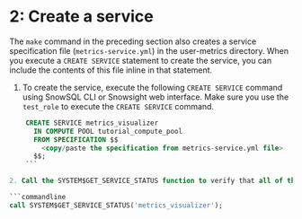 # 2: Create a service

The `make` command in the preceding section also creates a service specification file (`metrics-service.yml`) in the user-metrics directory. When you execute a `CREATE SERVICE` statement to create the service, you can include the contents of this file inline in that statement.

1. To create the service, execute the following `CREATE SERVICE` command using SnowSQL CLI or Snowsight web interface. Make sure you use the `test_role` to execute the `CREATE SERVICE` command.

```sql
    CREATE SERVICE metrics_visualizer
      IN COMPUTE POOL tutorial_compute_pool
      FROM SPECIFICATION $$
        <copy/paste the specification from metrics-service.yml file>
      $$;
    ```

2. Call the SYSTEM$GET_SERVICE_STATUS function to verify that all of the service containers are running.

```commandline
call SYSTEM$GET_SERVICE_STATUS('metrics_visualizer');
```